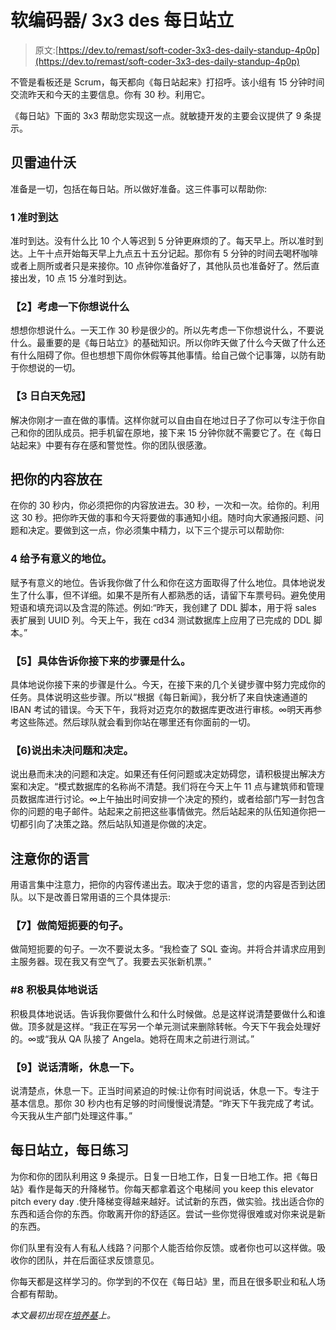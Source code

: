 # 软编码器/ 3x3 des 每日站立

> 原文:[https://dev.to/remast/soft-coder-3x3-des-daily-standup-4p0p](https://dev.to/remast/soft-coder-3x3-des-daily-standup-4p0p)

不管是看板还是 Scrum，每天都向《每日站起来》打招呼。该小组有 15 分钟时间交流昨天和今天的主要信息。你有 30 秒。利用它。

《每日站》下面的 3x3 帮助您实现这一点。就敏捷开发的主要会议提供了 9 条提示。

## [](#bereite-dich-vor)贝雷迪什沃

准备是一切，包括在每日站。所以做好准备。这三件事可以帮助你:

### 1 准时到达

准时到达。没有什么比 10 个人等迟到 5 分钟更麻烦的了。每天早上。所以准时到达。上午十点开始每天早上九点五十五分记起。那你有 5 分钟的时间去喝杯咖啡或者上厕所或者只是来接你。10 点钟你准备好了，其他队员也准备好了。然后直接出发，10 点 15 分准时到达。

### 【2】考虑一下你想说什么

想想你想说什么。一天工作 30 秒是很少的。所以先考虑一下你想说什么，不要说什么。最重要的是《每日站立》的基础知识。所以你昨天做了什么今天做了什么还有什么阻碍了你。但也想想下周你休假等其他事情。给自己做个记事簿，以防有助于你想说的一切。

### 【3 日白天免冠】

解决你刚才一直在做的事情。这样你就可以自由自在地过日子了你可以专注于你自己和你的团队成员。把手机留在原地，接下来 15 分钟你就不需要它了。在《每日站起来》中要有存在感和警觉性。你的团队很感激。

## [](#bringe-deinen-inhalt-unter)把你的内容放在

在你的 30 秒内，你必须把你的内容放进去。30 秒，一次和一次。给你的。利用这 30 秒。把你昨天做的事和今天将要做的事通知小组。随时向大家通报问题、问题和决定。要做到这一点，你必须集中精力，以下三个提示可以帮助你:

### 4 给予有意义的地位。

赋予有意义的地位。告诉我你做了什么和你在这方面取得了什么地位。具体地说发生了什么事，但不详细。如果不是所有人都熟悉的话，请留下车票号码。避免使用短语和填充词以及含混的陈述。例如:“昨天，我创建了 DDL 脚本，用于将 sales 表扩展到 UUID 列。今天上午，我在 cd34 测试数据库上应用了已完成的 DDL 脚本。”

### 【5】具体告诉你接下来的步骤是什么。

具体地说你接下来的步骤是什么。今天，在接下来的几个关键步骤中努力完成你的任务。具体说明这些步骤。所以“根据《每日新闻》，我分析了来自快速通道的 IBAN 考试的错误。今天下午，我将对迈克尔的数据库更改进行审核。∞明天再参考这些陈述。然后球队就会看到你站在哪里还有你面前的一切。

### 【6)说出未决问题和决定。

说出悬而未决的问题和决定。如果还有任何问题或决定妨碍您，请积极提出解决方案和决定。“模式数据库的名称尚不清楚。我们将在今天上午 11 点与建筑师和管理员数据库进行讨论。∞上午抽出时间安排一个决定的预约，或者给部门写一封包含你的问题的电子邮件。站起来之前把这些事情做完。然后站起来的队伍知道你把一切都引向了决策之路。然后站队知道是你做的决定。

## [](#achte-auf-deine-sprache)注意你的语言

用语言集中注意力，把你的内容传递出去。取决于您的语言，您的内容是否到达团队。以下是改善日常用语的三个具体提示:

### 【7】做简短扼要的句子。

做简短扼要的句子。一次不要说太多。“我检查了 SQL 查询。并将合并请求应用到主服务器。现在我又有空气了。我要去买张新机票。”

### [](#8-sprich-aktiv-und-konkret)#8 积极具体地说话

积极具体地说话。告诉我你要做什么和什么时候做。总是这样说清楚要做什么和谁做。顶多就是这样。“我正在写另一个单元测试来删除转帐。今天下午我会处理好的。∞或“我从 QA 队接了 Angela。她将在周末之前进行测试。”

### 【9】说话清晰，休息一下。

说清楚点，休息一下。正当时间紧迫的时候:让你有时间说话，休息一下。专注于基本信息。那你 30 秒内也有足够的时间慢慢说清楚。“昨天下午我完成了考试。今天我从生产部门处理这件事。”

## [](#daily-standup-daily-practice)每日站立，每日练习

为你和你的团队利用这 9 条提示。日复一日地工作，日复一日地工作。把《每日站》看作是每天的升降梯节。你每天都拿着这个电梯间 you keep this elevator pitch every day .使升降梯变得越来越好。试试新的东西，做实验。找出适合你的东西和适合你的东西。你敢离开你的舒适区。尝试一些你觉得很难或对你来说是新的东西。

你们队里有没有人有私人线路？问那个人能否给你反馈。或者你也可以这样做。吸收你的团队，并在后面征求反馈意见。

你每天都是这样学习的。你学到的不仅在《每日站》里，而且在很多职业和私人场合都有帮助。

*本文最初出现在[培养基](https://medium.com/@remast/softcoder-001-dailystandup-adcac2b4361e)上。*